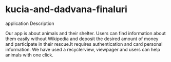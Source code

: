 # kucia-and-dadvana-finaluri
application
Description

Our app is about animals and their shelter. Users can find information about them easily without Wikipedia and deposit the desired amount of money and participate in their rescue.It requires authentication and card personal information. We have used a recyclerview, viewpager and users can help animals with one click.
